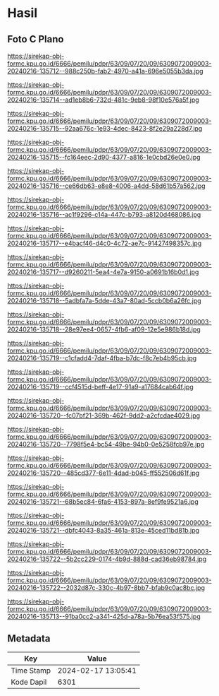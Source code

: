 # Hasil

## Foto C Plano

https://sirekap-obj-formc.kpu.go.id/6666/pemilu/pdpr/63/09/07/20/09/6309072009003-20240216-135712--988c250b-fab2-4970-a41a-696e5055b3da.jpg

https://sirekap-obj-formc.kpu.go.id/6666/pemilu/pdpr/63/09/07/20/09/6309072009003-20240216-135714--ad1eb8b6-732d-481c-9eb8-98f10e576a5f.jpg

https://sirekap-obj-formc.kpu.go.id/6666/pemilu/pdpr/63/09/07/20/09/6309072009003-20240216-135715--92aa676c-1e93-4dec-8423-8f2e29a228d7.jpg

https://sirekap-obj-formc.kpu.go.id/6666/pemilu/pdpr/63/09/07/20/09/6309072009003-20240216-135715--fc164eec-2d90-4377-a816-1e0cbd26e0e0.jpg

https://sirekap-obj-formc.kpu.go.id/6666/pemilu/pdpr/63/09/07/20/09/6309072009003-20240216-135716--ce66db63-e8e8-4006-a4dd-58d61b57a562.jpg

https://sirekap-obj-formc.kpu.go.id/6666/pemilu/pdpr/63/09/07/20/09/6309072009003-20240216-135716--ac1f9296-c14a-447c-b793-a8120d468086.jpg

https://sirekap-obj-formc.kpu.go.id/6666/pemilu/pdpr/63/09/07/20/09/6309072009003-20240216-135717--e4bacf46-d4c0-4c72-ae7c-91427498357c.jpg

https://sirekap-obj-formc.kpu.go.id/6666/pemilu/pdpr/63/09/07/20/09/6309072009003-20240216-135717--d9260211-5ea4-4e7a-9150-a0691b16b0d1.jpg

https://sirekap-obj-formc.kpu.go.id/6666/pemilu/pdpr/63/09/07/20/09/6309072009003-20240216-135718--5adbfa7a-5dde-43a7-80ad-5ccb0b6a26fc.jpg

https://sirekap-obj-formc.kpu.go.id/6666/pemilu/pdpr/63/09/07/20/09/6309072009003-20240216-135718--28e97ee4-0657-4fb6-af09-12e5e986b18d.jpg

https://sirekap-obj-formc.kpu.go.id/6666/pemilu/pdpr/63/09/07/20/09/6309072009003-20240216-135719--c1cfadd4-7daf-4fba-b7dc-f8c7eb4b95cb.jpg

https://sirekap-obj-formc.kpu.go.id/6666/pemilu/pdpr/63/09/07/20/09/6309072009003-20240216-135719--ccf4515d-beff-4e17-91a9-a17684cab64f.jpg

https://sirekap-obj-formc.kpu.go.id/6666/pemilu/pdpr/63/09/07/20/09/6309072009003-20240216-135720--fc07bf21-369b-462f-9dd2-a2cfcdae4029.jpg

https://sirekap-obj-formc.kpu.go.id/6666/pemilu/pdpr/63/09/07/20/09/6309072009003-20240216-135720--7798f5e4-bc54-49be-94b0-0e5258fcb97e.jpg

https://sirekap-obj-formc.kpu.go.id/6666/pemilu/pdpr/63/09/07/20/09/6309072009003-20240216-135720--485cd377-6e11-4dad-b045-ff552506d61f.jpg

https://sirekap-obj-formc.kpu.go.id/6666/pemilu/pdpr/63/09/07/20/09/6309072009003-20240216-135721--68b5ec84-6fa6-4153-897a-8ef9fe9521a6.jpg

https://sirekap-obj-formc.kpu.go.id/6666/pemilu/pdpr/63/09/07/20/09/6309072009003-20240216-135721--dbfc4043-8a35-461a-813e-45ced11bd81b.jpg

https://sirekap-obj-formc.kpu.go.id/6666/pemilu/pdpr/63/09/07/20/09/6309072009003-20240216-135722--5b2cc229-0174-4b9d-888d-cad36eb98784.jpg

https://sirekap-obj-formc.kpu.go.id/6666/pemilu/pdpr/63/09/07/20/09/6309072009003-20240216-135722--2032d87c-330c-4b97-8bb7-bfab9c0ac8bc.jpg

https://sirekap-obj-formc.kpu.go.id/6666/pemilu/pdpr/63/09/07/20/09/6309072009003-20240216-135713--91ba0cc2-a341-425d-a78a-5b76ea53f575.jpg


## Metadata

| Key        | Value               |
| ---------- | ------------------- |
| Time Stamp | 2024-02-17 13:05:41 |
| Kode Dapil | 6301                |



